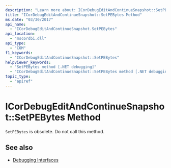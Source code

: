 ```yaml
---
description: "Learn more about: ICorDebugEditAndContinueSnapshot::SetPEBytes Method"
title: "ICorDebugEditAndContinueSnapshot::SetPEBytes Method"
ms.date: "03/30/2017"
api_name:
  - "ICorDebugEditAndContinueSnapshot.SetPEBytes"
api_location:
  - "mscordbi.dll"
api_type:
  - "COM"
f1_keywords:
  - "ICorDebugEditAndContinueSnapshot::SetPEBytes"
helpviewer_keywords:
  - "SetPEBytes method [.NET debugging]"
  - "ICorDebugEditAndContinueSnapshot::SetPEBytes method [.NET debugging]"
topic_type:
  - "apiref"
---
```

# ICorDebugEditAndContinueSnapshot::SetPEBytes Method

`SetPEBytes` is obsolete. Do not call this method.

## See also

- [Debugging Interfaces](debugging-interfaces.md)

